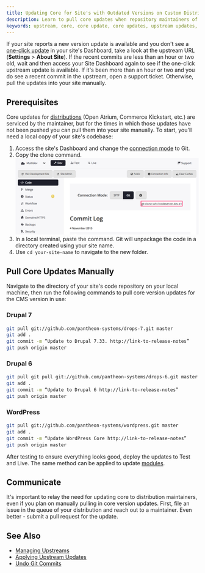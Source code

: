 ```yaml
---
title: Updating Core for Site's with Outdated Versions on Custom Distributions
description: Learn to pull core updates when repository maintainers of alternate distributions are too slow.
keywords: upstream, core, core update, core updates, upstream updates, manually pull updates, manually update, manually update upstream, pull upstream updates, pull core updates
---
```

If your site reports a new version update is available and you don't see a [one-click update](/docs/articles/sites/code/applying-upstream-updates/#apply-a-core-update) in your site's Dashboard, take a look at the upstream URL (**Settings** > **About Site**). If the recent commits are less than an hour or two old, wait and then access your Site Dashboard again to see if the one-click upstream update is available. If it's been more than an hour or two and you do see a recent commit in the upstream, open a support ticket. Otherwise, pull the updates into your site manually.


## Prerequisites
Core updates for [distributions](https://www.drupal.org/documentation/build/distributions) (Open Atrium, Commerce Kickstart, etc.) are serviced by the maintainer, but for the times in which those updates have not been pushed you can pull them into your site manually. To start, you'll need a local copy of your site's codebase:

1. Access the site's Dashboard and change the [connection mode](/docs/articles/getting-started/#interact-with-your-code) to Git.
2. Copy the clone command.
 ![Git clone](/source/docs/assets/images/git_string.png)
3. In a local terminal, paste the command. Git will unpackage the code in a directory created using your site name.
4. Use `cd your-site-name` to navigate to the new folder.


## Pull Core Updates Manually
Navigate to the directory of your site's code repository on your local machine, then run the following commands to pull core version updates for the CMS version in use:

### Drupal 7
```bash
git pull git://github.com/pantheon-systems/drops-7.git master
git add .
git commit -m “Update to Drupal 7.33. http://link-to-release-notes”
git push origin master
```
### Drupal 6
```bash
git pull git pull git://github.com/pantheon-systems/drops-6.git master
git add .
git commit -m “Update to Drupal 6 http://link-to-release-notes”
git push origin master
```
### WordPress
```bash
git pull git://github.com/pantheon-systems/wordpress.git master
git add .
git commit -m “Update WordPress Core http://link-to-release-notes”
git push origin master
```
After testing to ensure everything looks good, deploy the updates to Test and Live. The same method can be applied to update [modules](https://www.drupal.org/node/1974964).

## Communicate
It's important to relay the need for updating core to distribution maintainers, even if you plan on manually pulling in core version updates. First, file an issue in the queue of your distribution and reach out to a maintainer. Even better - submit a pull request for the update.

## See Also
- [Managing Upstreams](/docs/articles/organizations/managing-upstreams/)
- [Applying Upstream Updates](/docs/articles/sites/code/applying-upstream-updates)
- [Undo Git Commits](/docs/articles/sites/code/applying-upstream-updates)
